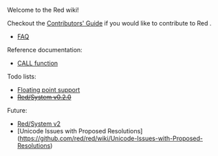 Welcome to the Red wiki!

Checkout the [Contributors' Guide](https://github.com/red/red/wiki/Contributor-Guidelines) if you would like to contribute to Red .

* [FAQ](https://github.com/red/red/wiki/FAQ)

Reference documentation:
* [CALL function](https://github.com/red/red/wiki/Reference-Call)

Todo lists:
* [Floating point support](https://github.com/dockimbel/Red/wiki/Floating-point-support-todo-list)
* <strike>[Red/System v0.2.0](https://github.com/dockimbel/Red/wiki/Red-System-v0.2.0-todo-list)</strike>

Future:
* [Red/System v2](https://github.com/dockimbel/Red/wiki/Red-System-v2-Wish-List)
* [Unicode Issues with Proposed Resolutions] (https://github.com/red/red/wiki/Unicode-Issues-with-Proposed-Resolutions)